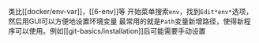 类比[[docker/env-var]]，[[6-env]]等
开始菜单搜索`env`，找到`Edit*env*`选项，然后用GUI可以方便地设置环境变量
最常用的就是`Path`变量新增路径，使得新程序可以使用。例如[[git-basics/installation]]后可能需要手动设置